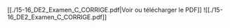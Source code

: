 ﻿[[./15-16_DE2_Examen_C_CORRIGE.pdf|Voir ou télécharger le PDF]]
![[./15-16_DE2_Examen_C_CORRIGE.pdf]]
